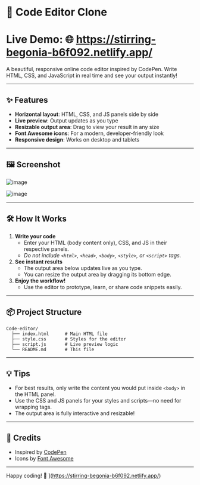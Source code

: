 # 🚀 Code Editor Clone

# Live Demo: 🌐 https://stirring-begonia-b6f092.netlify.app/

A beautiful, responsive online code editor inspired by CodePen. Write HTML, CSS, and JavaScript in real time and see your output instantly!

---

## ✨ Features

- **Horizontal layout**: HTML, CSS, and JS panels side by side
- **Live preview**: Output updates as you type
- **Resizable output area**: Drag to view your result in any size
- **Font Awesome icons**: For a modern, developer-friendly look
- **Responsive design**: Works on desktop and tablets

---

## 🖼️ Screenshot
![image](https://github.com/user-attachments/assets/cb970dcc-0bc6-4b39-89b8-c78f0cbed1ee)


![image](https://github.com/user-attachments/assets/a22051e0-312b-49a3-a4eb-d39a907d2230)
 <!-- Add your screenshot file if available -->

---

## 🛠️ How It Works

1. **Write your code**
   - Enter your HTML (body content only), CSS, and JS in their respective panels.
   - _Do not include `<html>`, `<head>`, `<body>`, `<style>`, or `<script>` tags._
2. **See instant results**
   - The output area below updates live as you type.
   - You can resize the output area by dragging its bottom edge.
3. **Enjoy the workflow!**
   - Use the editor to prototype, learn, or share code snippets easily.

---

## 📦 Project Structure

```
Code-editor/
  ├── index.html      # Main HTML file
  ├── style.css       # Styles for the editor
  ├── script.js       # Live preview logic
  └── README.md       # This file
```

---

## 💡 Tips

- For best results, only write the content you would put inside `<body>` in the HTML panel.
- Use the CSS and JS panels for your styles and scripts—no need for wrapping tags.
- The output area is fully interactive and resizable!

---

## 🙌 Credits

- Inspired by [CodePen](https://codepen.io/)
- Icons by [Font Awesome](https://fontawesome.com/)

---

Happy coding! 🎉
](https://stirring-begonia-b6f092.netlify.app/)
